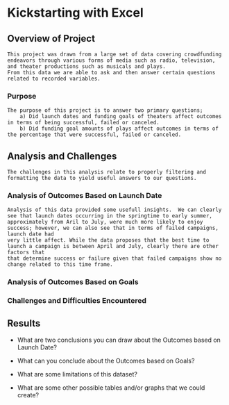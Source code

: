 # Kickstarting with Excel

## Overview of Project
	This project was drawn from a large set of data covering crowdfunding endeavors through various forms of media such as radio, television, and theater productions such as musicals and plays.
 	From this data we are able to ask and then answer certain questions related to recorded variables.

### Purpose
	The purpose of this project is to answer two primary questions;
		a) Did launch dates and funding goals of theaters affect outcomes in terms of being successful, failed or canceled.
		b) Did funding goal amounts of plays affect outcomes in terms of the percentage that were successful, failed or canceled.

## Analysis and Challenges
	The challenges in this analysis relate to properly filtering and formatting the data to yield useful answers to our questions.

### Analysis of Outcomes Based on Launch Date
	Analysis of this data provided some usefull insights.  We can clearly see that launch dates occurring in the springtime to early summer, 
	approximately from Aril to July, were much more likely to enjoy success; however, we can also see that in terms of failed campaigns, launch date had 
	very little affect. While the data proposes that the best time to launch a campaign is between April and July, clearly there are other factors that 
	that determine success or failure given that failed campaigns show no change related to this time frame. 
	
	
### Analysis of Outcomes Based on Goals
	

### Challenges and Difficulties Encountered

## Results

- What are two conclusions you can draw about the Outcomes based on Launch Date?

- What can you conclude about the Outcomes based on Goals?

- What are some limitations of this dataset?

- What are some other possible tables and/or graphs that we could create?

